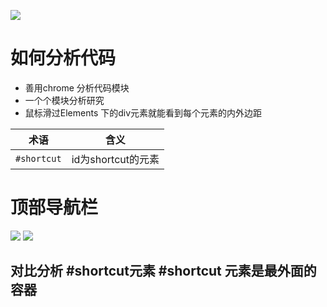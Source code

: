 ![](https://leanote.com/api/file/getImage?fileId=58d0cdedab6441321700465c)

# 如何分析代码
* 善用chrome 分析代码模块
* 一个个模块分析研究
* 鼠标滑过Elements 下的div元素就能看到每个元素的内外边距

术语 |含义
-|-
`#shortcut`|id为shortcut的元素


# 顶部导航栏

![](https://leanote.com/api/file/getImage?fileId=58d0d0aeab644132170046cb)
![](https://leanote.com/api/file/getImage?fileId=58d0d0aeab644132170046cc)

 对比分析 #shortcut元素
 #shortcut 元素是最外面的容器
 ----